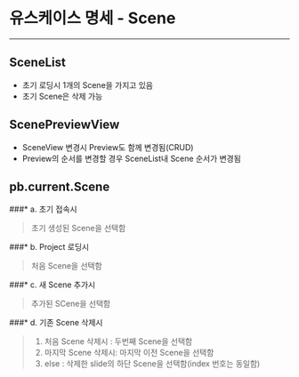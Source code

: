 유스케이스 명세 - Scene
=========

---

## SceneList
* 초기 로딩시 1개의 Scene을 가지고 있음
* 초기 Scene은 삭제 가능


## ScenePreviewView
* SceneView 변경시 Preview도 함께 변경됨(CRUD)
* Preview의 순서를 변경할 경우 SceneList내 Scene 순서가 변경됨


## pb.current.Scene
###* a. 초기 접속시
> 초기 생성된 Scene을 선택함

###* b. Project 로딩시
> 처음 Scene을 선택함

###* c. 새 Scene 추가시
> 추가된 SCene을 선택함

###* d. 기존 Scene 삭제시
 > 1. 처음 Scene 삭제시 : 두번째 Scene을 선택함
 > 2. 마지막 Scene 삭제시: 마지막 이전 Scene을 선택함
 > 3. else : 삭제한 slide의 하단 Scene을 선택함(index 번호는 동일함)
